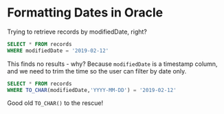 # Formatting Dates in Oracle

Trying to retrieve records by modifiedDate, right?

```sql
SELECT * FROM records
WHERE modifiedDate = '2019-02-12'
```

This finds no results - why? Because `modifiedDate` is a timestamp column, and we need to trim the time so the user can filter by date only.

```sql
SELECT * FROM records
WHERE TO_CHAR(modifiedDate,'YYYY-MM-DD') = '2019-02-12'
```

Good old `TO_CHAR()` to the rescue!
